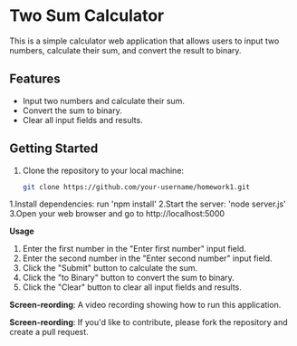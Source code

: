 # Two Sum Calculator

This is a simple calculator web application that allows users to input two numbers, calculate their sum, and convert the result to binary.

## Features

- Input two numbers and calculate their sum.
- Convert the sum to binary.
- Clear all input fields and results.

## Getting Started

1. Clone the repository to your local machine:

   ```bash
   git clone https://github.com/your-username/homework1.git


1.Install dependencies: run 'npm install'
2.Start the server: 'node server.js'
3.Open your web browser and go to http://localhost:5000

**Usage**
1. Enter the first number in the "Enter first number" input field.
2. Enter the second number in the "Enter second number" input field.
3. Click the "Submit" button to calculate the sum.
4. Click the "to Binary" button to convert the sum to binary.
5. Click the "Clear" button to clear all input fields and results.

**Screen-reording**: A video recording showing how to run this application.

**Screen-reording**: If you'd like to contribute, please fork the repository and create a pull request.
